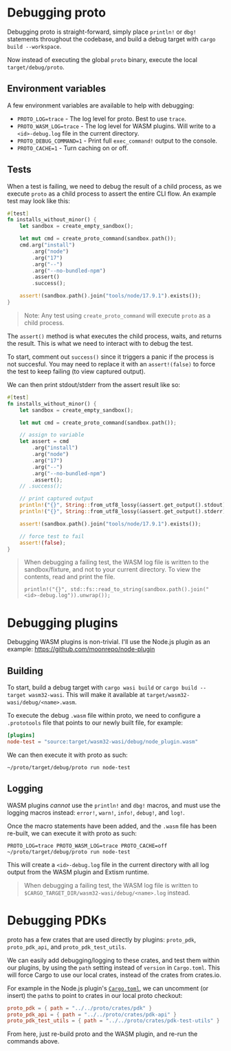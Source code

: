 # Debugging proto

Debugging proto is straight-forward, simply place `println!` or `dbg!` statements throughout the codebase, and build a debug target with `cargo build --workspace`.

Now instead of executing the global `proto` binary, execute the local `target/debug/proto`.

## Environment variables

A few environment variables are available to help with debugging:

- `PROTO_LOG=trace` - The log level for proto. Best to use `trace`.
- `PROTO_WASM_LOG=trace` - The log level for WASM plugins. Will write to a `<id>-debug.log` file in the current directory.
- `PROTO_DEBUG_COMMAND=1` - Print full `exec_command!` output to the console.
- `PROTO_CACHE=1` - Turn caching on or off.

## Tests

When a test is failing, we need to debug the result of a child process, as we execute `proto` as a child process to assert the entire CLI flow. An example test may look like this:

```rust
#[test]
fn installs_without_minor() {
    let sandbox = create_empty_sandbox();

    let mut cmd = create_proto_command(sandbox.path());
    cmd.arg("install")
        .arg("node")
        .arg("17")
        .arg("--")
        .arg("--no-bundled-npm")
        .assert()
        .success();

    assert!(sandbox.path().join("tools/node/17.9.1").exists());
}
```

> Note: Any test using `create_proto_command` will execute `proto` as a child process.

The `assert()` method is what executes the child process, waits, and returns the result. This is what we need to interact with to debug the test.

To start, comment out `success()` since it triggers a panic if the process is not succesful. You may need to replace it with an `assert!(false)` to force the test to keep failing (to view captured output).

We can then print stdout/stderr from the assert result like so:

```rust
#[test]
fn installs_without_minor() {
    let sandbox = create_empty_sandbox();

    let mut cmd = create_proto_command(sandbox.path());

    // assign to variable
    let assert = cmd
        .arg("install")
        .arg("node")
        .arg("17")
        .arg("--")
        .arg("--no-bundled-npm")
        .assert();
    // .success();

    // print captured output
    println!("{}", String::from_utf8_lossy(&assert.get_output().stdout));
    println!("{}", String::from_utf8_lossy(&assert.get_output().stderr));

    assert!(sandbox.path().join("tools/node/17.9.1").exists());

    // force test to fail
    assert!(false);
}
```

> When debugging a failing test, the WASM log file is written to the sandbox/fixture, and not to your current directory. To view the contents, read and print the file.
>
> `println!("{}", std::fs::read_to_string(sandbox.path().join("<id>-debug.log")).unwrap());`

# Debugging plugins

Debugging WASM plugins is non-trivial. I'll use the Node.js plugin as an example: https://github.com/moonrepo/node-plugin

## Building

To start, build a debug target with `cargo wasi build` or `cargo build --target wasm32-wasi`. This will make it available at `target/wasm32-wasi/debug/<name>.wasm`.

To execute the debug `.wasm` file within proto, we need to configure a `.prototools` file that points to our newly built file, for example:

```toml
[plugins]
node-test = "source:target/wasm32-wasi/debug/node_plugin.wasm"
```

We can then execute it with proto as such:

```shell
~/proto/target/debug/proto run node-test
```

## Logging

WASM plugins _cannot_ use the `println!` and `dbg!` macros, and must use the logging macros instead: `error!`, `warn!`, `info!`, `debug!`, and `log!`.

Once the macro statements have been added, and the `.wasm` file has been re-built, we can execute it with proto as such:

```shell
PROTO_LOG=trace PROTO_WASM_LOG=trace PROTO_CACHE=off ~/proto/target/debug/proto run node-test
```

This will create a `<id>-debug.log` file in the current directory with all log output from the WASM plugin and Extism runtime.

> When debugging a failing test, the WASM log file is written to `$CARGO_TARGET_DIR/wasm32-wasi/debug/<name>.log` instead.

# Debugging PDKs

proto has a few crates that are used directly by plugins: `proto_pdk`, `proto_pdk_api`, and `proto_pdk_test_utils`.

We can easily add debugging/logging to these crates, and test them within our plugins, by using the `path` setting instead of `version` in `Cargo.toml`. This will force Cargo to use our local crates, instead of the crates from crates.io.

For example in the Node.js plugin's [`Cargo.toml`](https://github.com/moonrepo/node-plugin/blob/master/Cargo.toml), we can uncomment (or insert) the `path`s to point to crates in our local proto checkout:

```toml
proto_pdk = { path = "../../proto/crates/pdk" }
proto_pdk_api = { path = "../../proto/crates/pdk-api" }
proto_pdk_test_utils = { path = "../../proto/crates/pdk-test-utils" }
```

From here, just re-build proto and the WASM plugin, and re-run the commands above.
